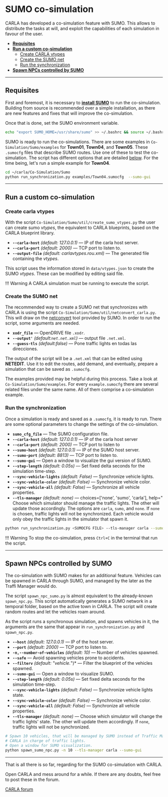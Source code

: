 
# SUMO co-simulation

CARLA has developed a co-simulation feature with SUMO. This allows to distribute the tasks at will, and exploit the capabilities of each simulation in favour of the user.

*   [__Requisites__](#requisites)
*   [__Run a custom co-simulation__](#run-a-custom-co-simulation)
	*   [Create CARLA vtypes](#create-carla-vtypes)
	*   [Create the SUMO net](#create-the-sumo-net)
	*   [Run the synchronization](#run-the-synchronization)
*   [__Spawn NPCs controlled by SUMO__](#spawn-npcs-controlled-by-sumo)

---
## Requisites

First and foremost, it is necessary to [__install SUMO__](https://sumo.dlr.de/docs/Installing.html) to run the co-simulation. Building from source is recommended over a simple installation, as there are new features and fixes that will improve the co-simulation. 

Once that is done, set the SUMO environment variable.  
```sh
echo "export SUMO_HOME=/usr/share/sumo" >> ~/.bashrc && source ~/.bashrc
```

SUMO is ready to run the co-simulations. There are some examples in `Co-Simulation/Sumo/examples` for __Town01__, __Town04__, and __Town05__. These  `.sumocfg` files that describe SUMO routes. Use one of these to test the co-simulation. The script has different options that are detailed [below](#run-the-synchronization). For the time being, let's run a simple example for __Town04__.  

```sh
cd ~/carla/Co-Simulation/Sumo
python run_synchronization.py examples/Town04.sumocfg  --sumo-gui
```

---
## Run a custom co-simulation

### Create carla vtypes

With the script `Co-Simulation/Sumo/util/create_sumo_vtypes.py` the user can create sumo *vtypes*, the equivalent to CARLA blueprints, based on the CARLA blueprint library.  

*   __`--carla-host`__ *(default: 127.0.0.1)* — IP of the carla host server.  
*   __`--carla-port`__ *(default: 2000)* — TCP port to listen to.  
*   __`--output-file`__ *(default: carlavtypes.rou.xml)* — The generated file containing the *vtypes*.  

This script uses the information stored in `data/vtypes.json` to create the SUMO *vtypes*. These can be modified by editing said file.  

!!! Warning
    A CARLA simulation must be running to execute the script.

### Create the SUMO net

The recommended way to create a SUMO net that synchronizes with CARLA is using the script `Co-Simulation/Sumo/util/netconvert_carla.py`. This will draw on the [netconvert](https://sumo.dlr.de/docs/NETCONVERT.html) tool provided by SUMO. In order to run the script, some arguments are needed.  

*   __`xodr_file`__ — OpenDRIVE file `.xodr`.
*   __`--output'`__ *(default:`net.net.xml`)* — output file `.net.xml`.
*   __`--guess-tls`__ *(default:false)* — Pone traffic lights en todas las direcciones.

The output of the script will be a `.net.xml` that can be edited using __NETEDIT__. Use it to edit the routes, add demand, and eventually, prepare a simulation that can be saved as `.sumocfg`.  

The examples provided may be helpful during this process. Take a look at `Co-Simulation/Sumo/examples`. For every `example.sumocfg` there are several related files under the same name. All of them comprise a co-simulation example.  

### Run the synchronization

Once a simulation is ready and saved as a `.sumocfg`, it is ready to run. There are some optional parameters to change the settings of the co-simulation. 

*   __`sumo_cfg_file`__ — The SUMO configuration file.  
*   __`--carla-host`__ *(default: 127.0.0.1)* — IP of the carla host server  
*   __`--carla-port`__ *(default: 2000)* — TCP port to listen to  
*   __`--sumo-host`__ *(default: 127.0.0.1)* — IP of the SUMO host server.  
*   __`--sumo-port`__ *(default: 8813)* — TCP port to listen to.  
*   __`--sumo-gui`__ — Open a window to visualize the gui version of SUMO.
*   __`--step-length`__ *(default: 0.05s)* — Set fixed delta seconds for the simulation time-step. 
*   __`--sync-vehicle-lights`__ *(default: False)* — Synchronize vehicle lights. 
*   __`--sync-vehicle-color`__ *(default: False)* — Synchronize vehicle color. 
*   __`--sync-vehicle-all`__ *(default: False)* — Synchronize all vehicle properties.  
*   __`--tls-manager`__ *(default: none)* — choices=['none', 'sumo', 'carla'], help=" Choose which simulator should manage the traffic lights. The other will update those accordingly. The options are `carla`, `sumo`, and `none`. If `none` is chosen, traffic lights will not be synchronized. Each vehicle would only obey the traffic lights in the simulator that spawn it. 

```sh
python run_synchronization.py <SUMOCFG FILE> --tls-manager carla --sumo-gui
```

!!! Warning
    To stop the co-simulation, press `Ctrl+C` in the terminal that run the script.  

---
## Spawn NPCs controlled by SUMO

The co-simulation with SUMO makes for an additional feature. Vehicles can be spawned in CARLA through SUMO, and managed by the later as the Traffi Manager would do.  

The script `spawn_npc_sumo.py` is almost equivalent to the already-known `spawn_npc.py`. This script automatically generates a SUMO network in a temporal folder, based on the active town in CARLA. The script will create random routes and let the vehicles roam around.

As the script runs a synchronous simulation, and spawns vehicles in it, the arguments are the same that appear in `run_synchronization.py` and `spawn_npc.py`.

*   __`--host`__ *(default: 127.0.0.1)* — IP of the host server.  
*   __`--port`__ *(default: 2000)* — TCP port to listen to.  
*   __`-n,--number-of-vehicles`__ *(default: 10)* — Number of vehicles spawned.  
*   __`--safe`__ — Avoid spawning vehicles prone to accidents.  
*   __`--filterv`__ *(default: "vehicle.*")* — Filter the blueprint of the vehicles spawned.  
*   __`--sumo-gui`__ — Open a window to visualize SUMO.  
*   __`--step-length`__ *(default: 0.05s)* — Set fixed delta seconds for the simulation time-step.  
*   __`--sync-vehicle-lights`__ *(default: False)* — Synchronize vehicle lights state.  
*   __`--sync-vehicle-color`__ *(default: False)* — Synchronize vehicle color.  
*   __`--sync-vehicle-all`__ *(default: False)* — Synchronize all vehicle properties.  
*   __`--tls-manager`__ *(default: none)* — Choose which simulator will change the traffic lights' state. The other will update them accordingly. If `none`, traffic lights will not be synchronized.  

```sh
# Spawn 10 vehicles, that will be managed by SUMO instead of Traffic Manager.
# CARLA in charge of traffic lights.
# Open a window for SUMO visualization.
python spawn_sumo_npc.py -n 10 --tls-manager carla --sumo-gui
```

---

That is all there is so far, regarding for the SUMO co-simulation with CARLA. 

Open CARLA and mess around for a while. If there are any doubts, feel free to post these in the forum. 

<div class="build-buttons">
<p>
<a href="https://forum.carla.org/" target="_blank" class="btn btn-neutral" title="Go to the CARLA forum">
CARLA forum</a>
</p>
</div>

